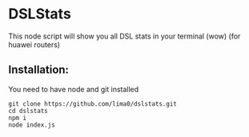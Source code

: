 # DSLStats
This node script will show you all DSL stats in your terminal (wow) (for huawei routers)
## Installation:
You need to have node and git installed
``` 
git clone https://github.com/lima0/dslstats.git
cd dslstats
npm i
node index.js
``` 
